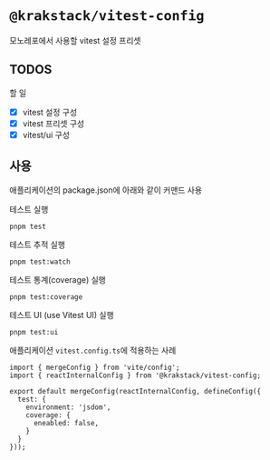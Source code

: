 # `@krakstack/vitest-config`

모노레포에서 사용할 vitest 설정 프리셋

## TODOS

할 일

- [x] vitest 설정 구성
- [x] vitest 프리셋 구성
- [x] vitest/ui 구성

## 사용

애플리케이션의 package.json에 아래와 같이 커맨드 사용

테스트 실행
```
pnpm test
```

테스트 추적 실행
```
pnpm test:watch
```

테스트 통계(coverage) 실행
```
pnpm test:coverage
```

테스트 UI (use Vitest UI) 실행
```
pnpm test:ui
```

애플리케이션 `vitest.config.ts`에 적용하는 사례

```
import { mergeConfig } from 'vite/config';
import { reactInternalConfig } from '@krakstack/vitest-config;

export default mergeConfig(reactInternalConfig, defineConfig({
  test: {
    environment: 'jsdom',
    coverage: {
      eneabled: false,
    }
  }
}));
```